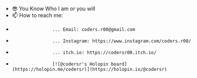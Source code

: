 - 😎 You Know Who I am or you will
- 📫 How to reach me: 
-                    ... Email: coders.r00@gmail.com
-                    ... Instagram: https://www.instagram.com/coders.r00/
-                    ... itch.io: https://codersr00.itch.io/
-                    [![@codersr's Holopin board](https://holopin.me/codersr)](https://holopin.io/@codersr)
<!---
CoderSR93/CoderSR93 is a ✨ special ✨ repository because its `README.md` (this file) appears on your GitHub profile.
You can click the Preview link to take a look at your changes.
--->
